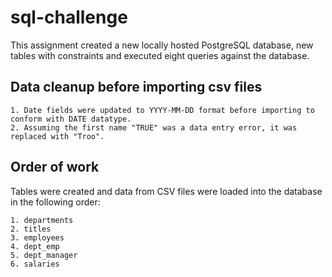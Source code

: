 # sql-challenge

This assignment created a new locally hosted PostgreSQL database, new tables with constraints and executed eight queries against the database.

## Data cleanup before importing csv files

    1. Date fields were updated to YYYY-MM-DD format before importing to conform with DATE datatype.
    2. Assuming the first name "TRUE" was a data entry error, it was replaced with "Troo".

## Order of work

Tables were created and data from CSV files were loaded into the database in the following order:

    1. departments
    2. titles
    3. employees
    4. dept_emp
    5. dept_manager
    6. salaries
